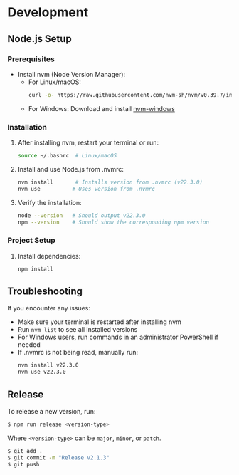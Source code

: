 # Development

## Node.js Setup

### Prerequisites
- Install nvm (Node Version Manager):
  - For Linux/macOS:
    ```bash
    curl -o- https://raw.githubusercontent.com/nvm-sh/nvm/v0.39.7/install.sh | bash
    ```
  - For Windows:
    Download and install [nvm-windows](https://github.com/coreybutler/nvm-windows/releases)

### Installation

1. After installing nvm, restart your terminal or run:
   ```bash
   source ~/.bashrc  # Linux/macOS
   ```

2. Install and use Node.js from .nvmrc:
   ```bash
   nvm install       # Installs version from .nvmrc (v22.3.0)
   nvm use          # Uses version from .nvmrc
   ```

3. Verify the installation:
   ```bash
   node --version   # Should output v22.3.0
   npm --version    # Should show the corresponding npm version
   ```

### Project Setup

1. Install dependencies:
   ```bash
   npm install
   ```

## Troubleshooting

If you encounter any issues:
- Make sure your terminal is restarted after installing nvm
- Run `nvm list` to see all installed versions
- For Windows users, run commands in an administrator PowerShell if needed
- If .nvmrc is not being read, manually run:
  ```bash
  nvm install v22.3.0
  nvm use v22.3.0
  ```

## Release

To release a new version, run:
```bash
$ npm run release <version-type>
```

Where `<version-type>` can be `major`, `minor`, or `patch`.

```bash
$ git add .
$ git commit -m "Release v2.1.3"
$ git push
```
